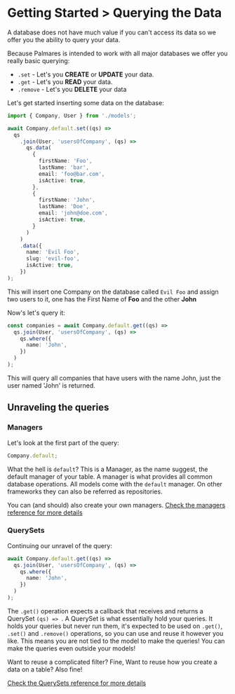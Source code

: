 # Getting Started > Querying the Data

A database does not have much value if you can't access its data so we offer you the ability to query your data.

Because Palmares is intended to work with all major databases we offer you really basic querying:

- `.set` - Let's you **CREATE** or **UPDATE** your data.
- `.get` - Let's you **READ** your data.
- `.remove` - Let's you **DELETE** your data

Let's get started inserting some data on the database:

```ts
import { Company, User } from './models';

await Company.default.set((qs) =>
  qs
    .join(User, 'usersOfCompany', (qs) =>
      qs.data(
        {
          firstName: 'Foo',
          lastName: 'bar',
          email: 'foo@bar.com',
          isActive: true,
        },
        {
          firstName: 'John',
          lastName: 'Doe',
          email: 'john@doe.com',
          isActive: true,
        }
      )
    )
    .data({
      name: 'Evil Foo',
      slug: 'evil-foo',
      isActive: true,
    })
);
```

This will insert one Company on the database called `Evil Foo` and assign two users to it, one has the First Name of **Foo** and the other **John**

Now's let's query it:

```ts
const companies = await Company.default.get((qs) =>
  qs.join(User, 'usersOfCompany', (qs) =>
    qs.where({
      name: 'John',
    })
  )
);
```

This will query all companies that have users with the name John, just the user named 'John' is returned.

## Unraveling the queries

### Managers

Let's look at the first part of the query:

```ts
Company.default;
```

What the hell is `default`? This is a Manager, as the name suggest, the default manager of your table. A manager is what provides all common database operations. All models come with the `default` manager. On other frameworks they can also be referred as repositories.

You can (and should) also create your own managers. [Check the managers reference for more details](https://github.com/palmaresHQ/palmares/blob/model-fields-new-api/packages/databases/docs/doers/reference/managers.md)

### QuerySets

Continuing our unravel of the query:

```ts
await Company.default.get((qs) =>
  qs.join(User, 'usersOfCompany', (qs) =>
    qs.where({
      name: 'John',
    })
  )
);
```

The `.get()` operation expects a callback that receives and returns a QuerySet `(qs) => `. A QuerySet is what essentially hold your queries. It holds your queries but never run them, it's expected to be used on `.get()`, `.set()` and `.remove()` operations, so you can use and reuse it however you like. This means you are not tied to the model to make the queries! You can make the queries even outside your models!

Want to reuse a complicated filter? Fine, Want to reuse how you create a data on a table? Also fine!

[Check the QuerySets reference for more details](https://github.com/palmaresHQ/palmares/blob/model-fields-new-api/packages/databases/docs/doers/reference/querysets.md)
